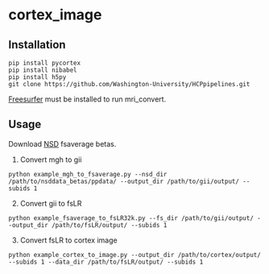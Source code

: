 # cortex_image

## Installation

```
pip install pycortex
pip install nibabel
pip install h5py
git clone https://github.com/Washington-University/HCPpipelines.git
```
[Freesurfer](https://surfer.nmr.mgh.harvard.edu/) must be installed to run mri_convert.

## Usage

Download [NSD](https://naturalscenesdataset.org/) fsaverage betas. 

1. Convert mgh to gii
```
python example_mgh_to_fsaverage.py --nsd_dir /path/to/nsddata_betas/ppdata/ --output_dir /path/to/gii/output/ --subids 1
```

2. Convert gii to fsLR
```
python example_fsaverage_to_fsLR32k.py --fs_dir /path/to/gii/output/ --output_dir /path/to/fsLR/output/ --subids 1
```

3. Convert fsLR to cortex image
```
python example_cortex_to_image.py --output_dir /path/to/cortex/output/ --subids 1 --data_dir /path/to/fsLR/output/ --subids 1
```

